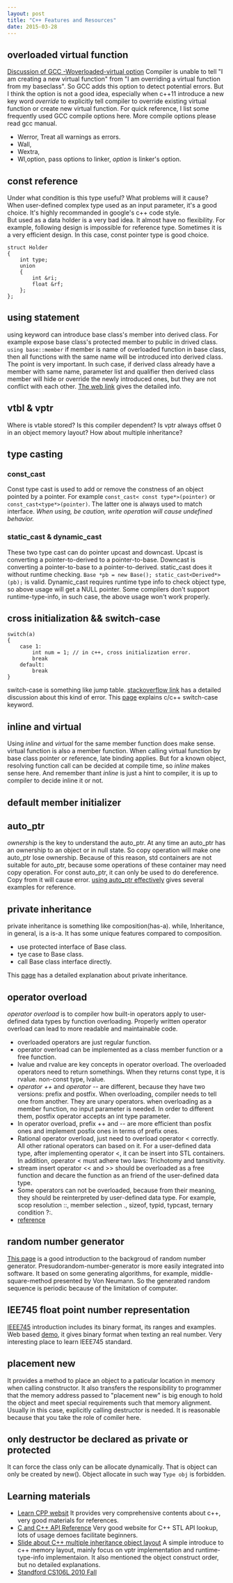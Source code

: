 ```yaml
---
layout: post
title: "C++ Features and Resources"
date: 2015-03-28
---
```


## overloaded virtual function

[Discussion of GCC -Woverloaded-virtual option](https://gcc.gnu.org/ml/gcc/1999-02n/msg00180.html) 
Compiler is unable to tell "I am creating a new virtual function" from
"I am overriding a virtual function from my baseclass". So GCC adds this option 
to detect potential errors. But I think the option is not a good idea, especially
when c++11 introduce a new key word *override* to explicitly tell compiler to 
override existing virtual function or create new virtual function. For quick
reference, I list some frequently used GCC compile options here. More compile
options please read gcc manual. 

- Werror, Treat all warnings as errors.
- Wall, 
- Wextra,
- Wl,option, pass options to linker, *option* is linker's 
option.

## const reference

Under what condition is this type useful? What problems will it cause?
When user-defined complex type used as an input parameter, it's a good 
choice. It's  highly recommanded in google's c++ code style.     
But used as a data holder is a very bad idea. It almost have no flexibility.
For example, following design is impossible for reference type. Sometimes 
it is a very efficient design. In this case, const pointer type is good choice.

```
struct Holder
{
	int type;
	union
	{
		int &ri;
		float &rf;
	};
};
```

## using statement

using keyword can introduce base class's member into derived class.
For example expose base class's protected member to public in drived 
class.     `using base::member` if member is name of overloaded function 
in base class, then all functions with the same name will be introduced 
into derived class. The point is very important.     In such case, if 
derived class already have a member with same name, parameter list and 
qualifier then derived class member will hide or override the 
newly introduced ones, but they  are not conflict with each other.
[The web link](http://en.cppreference.com/w/cpp/language/using_declaration)
gives the detailed info.

## vtbl & vptr
Where is vtable stored? Is this compiler dependent?
Is vptr always offset 0 in an object memory layout?
How about multiple inheritance?

## type casting

### const_cast
Const type cast is used to add or remove the constness of an object pointed
by a pointer. For example `const_cast< const type*>(pointer)` or 
`const_cast<type*>(pointer)`. The latter one is always used to match interface.
*When using, be caution, write operation will cause undefined behavior.*

### static_cast & dynamic_cast
These two type cast can do pointer upcast and downcast. Upcast is converting
a pointer-to-derived to a pointer-to-base. Downcast is converting a 
pointer-to-base to a pointer-to-derived. static_cast does it without runtime 
checking. `Base *pb = new Base(); static_cast<Derived*>(pb);` is valid.
Dynamic_cast requires runtime type info to check object type, so above usage
will get a NULL pointer. Some compilers don't support runtime-type-info,
in such case, the above usage won't work properly.

## cross initialization && switch-case

```
switch(a)
{
	case 1: 
		int num = 1; // in c++, cross initialization error.
		break
	default:
		break
}
```

switch-case is something like jump table.
[stackoverflow link](http://stackoverflow.com/questions/92396/why-cant-variables-be-declared-in-a-switch-statement)
has a detailed discussion about this kind of error.
This [page](http://www.complete-concrete-concise.com/programming/c/keyword-switch-case-default)
explains c/c++ switch-case keyword.

## inline and virtual
Using *inline* and *virtual* for the same member function does 
make sense. virtual function is also a member function. When 
calling virtual function by base class pointer or reference,
late binding applies. But for a known object, resolving function 
call can be decided at compile time, so *inline* makes sense here.
And remember thant *inline* is just a hint to compiler, it is up 
to compiler to decide inline it or not.

## default member initializer


## auto_ptr
*ownership* is the key to understand the auto_ptr. At any time 
an auto_ptr has an ownership to an object or in null state.
So copy operation will make one auto_ptr lose ownership. 
Because of this reason, std containers are not suitable for 
auto_ptr, because some operations of these container may need
copy operation.     For const auto_ptr, it can only be used to 
do dereference. Copy from it will cause error.
[using auto_ptr effectively](http://www.gotw.ca/publications/using_auto_ptr_effectively.htm)
gives several examples for reference.

## private inheritance
private inheritance is something like composition(has-a).
while, Inheritance, in general, is a is-a. It has some
unique features compared to composition.

- use protected interface of Base class.
- tye case to Base class.
- call Base class interface directly.

This [page](https://isocpp.org/wiki/faq/private-inheritance) 
has a detailed explanation about private inheritance.

## operator overload
*operator overload* is to compiler how built-in operators apply to 
user-defined data types by function overloading. Properly written
operator overload can lead to more readable and maintainable code.

- overloaded operators are just regular function.
- operator overload can be implemented as a class
member function or a free function.
- lvalue and rvalue are key concepts in operator 
overload. The overloaded operators need to return 
somethings. When they returns const type, it is 
rvalue. non-const type, lvalue.
- *operator ++* and *operator --* are different, 
because they have two versions: prefix and postfix.
When overloading, compiler needs to tell one from 
another. They are unary operators. when overloading 
as a member function, no input parameter is needed.
In order to different them, postfix operator accepts
an int type parameter. 
- In operator overload, prefix ++ and -- are more 
efficient than posfix ones and implement posfix ones 
in terms of prefix ones.
- Rational operator overload, just need to overload 
operator < correctly. All other rational operators
can based on it. For a user-defined data type, after
implementing operator <, it can be insert into STL 
containers. In addition, operator < must adhere two 
laws: Trichotomy and tansitivity.
- stream insert operator << and >> should be 
overloaded as a free function and decare the 
function as an friend of the user-defined 
data type. 
- Some operators can not be overloaded, because 
from their meaning, they should be reinterpreted 
by user-defined data type. For example, scop resolution 
::, member selection ., sizeof, typid, typcast, 
ternary condition ?:.
- [reference](http://www.keithschwarz.com/cs106l/fall2010/course-reader/Ch10_OperatorOverloading.pdf)

## random number generator
[This page](http://www.scratchapixel.com/lessons/mathematics-physics-for-computer-graphics/monte-carlo-methods-in-practice/generating-random-numbers)
is a good introduction to the backgroud of random number 
generator. Presudorandom-number-generator is more easily integrated 
into software. It based on some generating algorithms, for example,
middle-square-method presented by Von Neumann. So the generated 
random sequence is periodic because of the limitation of computer.

## IEE745 float point number representation
[IEEE745](http://cs.boisestate.edu/~alark/cs354/lectures/ieee754.pdf)
introduction includes its binary format, its ranges and examples.
Web based [demo](http://babbage.cs.qc.cuny.edu/IEEE-754/), it gives
binary format when texting an real number. Very interesting place to 
learn IEEE745 standard.

## placement new
It provides a method to place an object to a paticular location in memory 
when calling constructor. It also transfers the responsibility to programmer 
that the memory address passed to "placement new" is big enough to hold the 
object and meet special requirements such that memory alignment. Usually in 
this case, explicitly calling destructor is needed. It is reasonable because
that you take the role of comiler here.

## only destructor be declared as private or protected
It can force the class only can be allocate dynamically. 
That is object can only be created by new(). Object 
allocate in such way `Type obj` is forbidden.

## Learning materials

- [Learn CPP websit](http://www.learncpp.com/) It provides very comprehensive 
contents about c++, very good materials for references.
- [C and C++ API Reference](http://www.cplusplus.com/) 
Very good website for C++ STL API lookup, lots of usage 
demoes facilitate beginners.
- [Slide about C++ multiple inheritance object layout](http://lifegoo.pluskid.org/upload/doc/object_models/C++%20Object%20Model.pdf) 
A simple introduce to c++ memory layout, mainly focus on vptr implementation 
and runtime-type-info implementaion. It also mentioned the object construct 
order, but no detailed explanations.
- [Standford CS106L 2010 Fall](http://www.keithschwarz.com/cs106l/fall2010/)
